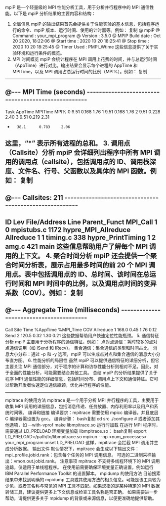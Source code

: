 mpiP 是一个轻量级的 MPI 性能分析工具，用于分析并行程序中的 MPI 通信性能。以下是 mpiP 分析结果的主要内容和结构：
1. 全局信息
mpiP 的输出结果首先会提供关于性能实验的基本信息，包括程序运行的命令、mpiP 版本、运行时间、使用的计时器等。例如：
复制
@ mpiP
@ Command : your_mpi_program
@ Version                  : 3.5.0
@ MPIP Build date          : Oct 20 2020, 18:22:06
@ Start time               : 2020 10 20 18:25:41
@ Stop time                : 2020 10 20 18:25:45
@ Timer Used               : PMPI_Wtime
这些信息提供了关于实验环境和运行条件的概览。
2. MPI 时间概览
mpiP 会统计程序在 MPI 调用上花费的时间，并与总运行时间（AppTime）进行对比。输出结果会显示每个进程的 AppTime 和 MPITime，以及 MPI 调用占总运行时间的比例（MPI%）。例如：
复制
---------------------------------------------------------------------------
@--- MPI Time (seconds) ---------------------------------------------------
---------------------------------------------------------------------------
Task    AppTime    MPITime     MPI%
   0       9.51      0.168     1.76
   1       9.51      0.168     1.76
   2       9.51      0.228     2.40
   3       9.51      0.219     2.31
   *       38.1      0.783     2.06
这里，“*” 表示所有进程的总和。
3. 调用点（Callsite）分析
mpiP 会详细列出程序中所有 MPI 调用的调用点（callsite），包括调用点的 ID、调用栈深度、文件名、行号、父函数以及具体的 MPI 函数。例如：
复制
---------------------------------------------------------------------------
@--- Callsites: 211 -------------------------------------------------------
---------------------------------------------------------------------------
 ID Lev File/Address             Line Parent_Funct                                 MPI_Call
  1   0 mpistubs.c               1172 hypre_MPI_Allreduce                          Allreduce
  1   1 timing.c                  338 hypre_PrintTiming
  1   2 amg.c                     421 main
这些信息帮助用户了解每个 MPI 调用的上下文。
4. 聚合时间分析
mpiP 还会提供一个聚合时间分析表，展示占用最多时间的前 20 个 MPI 调用点。表中包括调用点的 ID、总时间、该时间在总运行时间和 MPI 时间中的比例，以及调用点时间的变异系数（COV）。例如：
复制
---------------------------------------------------------------------------
@--- Aggregate Time (milliseconds) ----------------------------------------
---------------------------------------------------------------------------
Call   Site    Time    %AppTime    %MPI_Time    COV
Allreduce   1    168.0      0.45         1.76      0.12
Send        2    120.5      0.32         1.30      0.21
这些数据帮助用户快速定位性能瓶颈。
5. 通信特征分析
mpiP 主要用于分析程序的通信特征，例如：
点对点通信：耗时较多的点对点通信调用（如 ISend 和 IRecv）。
集合通信：集合通信的类型和时间占比。
消息大小分布：通过 -p 和 -y 选项，mpiP 可以生成点对点和集合通信的消息大小分布直方图。
6. 性能分析的局限性
虽然 mpiP 可以提供通信特征的详细分析，但它主要关注 MPI 通信部分，对于程序的计算和访存性能分析则相对不足。因此，对于全面的性能分析，可能需要结合其他工具。
总结
mpiP 的分析结果提供了关于程序 MPI 通信性能的详细信息，包括时间分布、调用点上下文和通信特征。它可以帮助开发者快速定位通信瓶颈，优化并行程序的性能。

---

mpitrace 的使用方法
mpitrace 是一个用于分析 MPI 并行程序的工具，主要用于收集 MPI 调用的详细信息，包括消息传递、任务放置、内存利用率以及用户和系统时间等。
编译和链接
编译要求：mpitrace 需要使用 mpicc 编译器，并且底层 C 编译器需设置为 gcc。
编译步骤：
bash复制
cd src
./configure   # 或者添加其他选项，如 --with-vprof
make libmpitrace.so
运行时加载
在运行 MPI 程序时，需要通过 LD_PRELOAD 环境变量加载 libmpitrace.so：
bash复制
export LD_PRELOAD=/path/to/libmpitrace.so
mpirun --np <num_processes> your_mpi_program
unset LD_PRELOAD
这样，mpitrace 会拦截 MPI 调用并生成分析数据。
输出文件
默认情况下，mpitrace 会生成以下输出文件：
mpi_profile.jobid.rank：包含每个任务的 MPI 调用信息。
可选的二进制采样输出：vmon.out.jobid.rank。
注意事项
mpitrace 不支持多线程环境下的 MPI 调用追踪，仅适用于单线程程序。
在使用前需要确保环境变量正确设置，例如运行 IBM Parallel Performance Toolkit 的设置脚本。
mpidump 的使用方法
目前搜索结果中未找到明确的 mpidump 工具或其使用方法的相关信息。可能是该工具较为少见，或者其名称与常见的 MPI 工具不匹配。如果您指的是某种特定的 MPI 数据转储工具，建议提供更多上下文信息或检查工具名称是否正确。
如果需要进一步帮助，请提供更多关于 mpidump 的背景或来源信息，以便更准确地提供帮助。